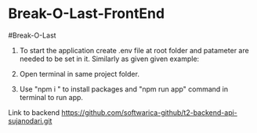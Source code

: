 # Break-O-Last-FrontEnd

#Break-O-Last

1. To start the application create .env file at root folder and patameter are needed to be set in it. Similarly as given given example:
2. Open terminal in same project folder.

3. Use "npm i " to install packages and "npm run app" command in terminal to run app.


Link to backend 
https://github.com/softwarica-github/t2-backend-api-sujanodari.git




